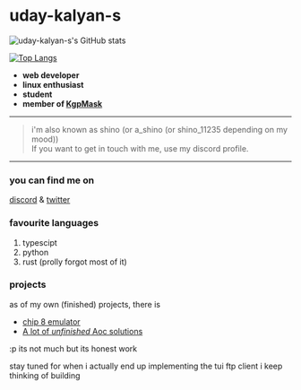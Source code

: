 # uday-kalyan-s

![uday-kalyan-s's GitHub stats](https://github-readme-stats.vercel.app/api?username=uday-kalyan-s&show_icons=true&count_private=true&theme=react)

[![Top Langs](https://github-readme-stats.vercel.app/api/top-langs/?username=uday-kalyan-s&layout=compact&theme=react&hide_title=true)](https://github.com/anuraghazra/github-readme-stats)


- **web developer**
- **linux enthusiast**
- **student**
- **member of [KgpMask](https://github.com/kgpmask)**

---

> i'm also known as shino (or a_shino (or shino_11235 depending on my mood)) <br> If you want to get in touch with me, use my discord profile. <br>
---

### you can find me on

[discord](discordapp.com/users/a_shino) &
[twitter](https://www.twitter.com/UdayKalyans1)

### favourite languages

1. typescipt
2. python
3. rust (prolly forgot most of it)


### projects
as of my own (finished) projects, there is
- [chip 8 emulator](https://github.com/uday-kalyan-s/chip8)
- [A lot of _unfinished_ Aoc solutions](https://github.com/uday-kalyan-s?tab=repositories&q=aoc)

:p its not much but its honest work

stay tuned for when i actually end up implementing the tui ftp client i keep thinking of building
